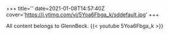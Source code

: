 +++
title=''
date=2021-01-08T14:57:40Z
cover='https://i.ytimg.com/vi/5Yoa6Fbga_k/sddefault.jpg'
+++

All content belongs to GlennBeck.
{{< youtube 5Yoa6Fbga_k >}}
